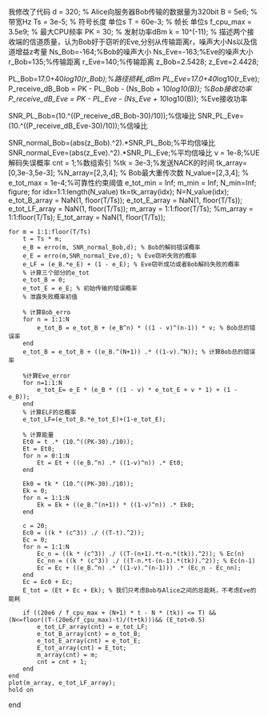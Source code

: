 我修改了代码
d = 320; % Alice向服务器Bob传输的数据量为320bit
B = 5e6; % 带宽Hz
Ts = 3e-5; % 符号长度 单位s
T = 60e-3; % 帧长 单位s
f_cpu_max = 3.5e9; % 最大CPU频率
PK = 30; % 发射功率dBm
k = 10^(-11);
% 描述两个接收端的信道质量，认为Bob好于窃听的Eve,分别从传输距离r，噪声大小Ns以及信道增益z考量
Ns_Bob=-164;%Bob的噪声大小
Ns_Eve=-163;%Eve的噪声大小
r_Bob=135;%传输距离
r_Eve=140;%传输距离
z_Bob=2.5428;
z_Eve=2.4428;

PL_Bob=17.0+40*log10(r_Bob);%路径损耗_dBm
PL_Eve=17.0+40*log10(r_Eve);
P_receive_dB_Bob = PK - PL_Bob - (Ns_Bob + 10*log10(B)); %Bob接收功率 
P_receive_dB_Eve = PK - PL_Eve - (Ns_Eve + 10*log10(B)); %Eve接收功率 

SNR_PL_Bob=(10.^((P_receive_dB_Bob-30)/10));%信噪比 
SNR_PL_Eve=(10.^((P_receive_dB_Eve-30)/10));%信噪比 

SNR_normal_Bob=(abs(z_Bob).^2).*SNR_PL_Bob;%平均信噪比
SNR_normal_Eve=(abs(z_Eve).^2).*SNR_PL_Eve;%平均信噪比
v = 1e-8;%UE解码失误概率
cnt = 1;%数组索引
%tk = 3e-3;%发送NACK的时间
tk_array=[0,3e-3,5e-3];
%N_array=[2,3,4]; % Bob最大重传次数
N_value=[2,3,4];
% e_tot_max = 1e-4;%可靠性约束阈值
e_tot_min = Inf;
m_min = Inf;
N_min=Inf;
figure; 
 for idx=1:1:length(N_value)
     tk=tk_array(idx);
     N=N_value(idx);
     e_tot_B_array = NaN(1, floor(T/Ts)); 
     e_tot_E_array = NaN(1, floor(T/Ts)); 
     e_tot_LF_array = NaN(1, floor(T/Ts)); 
    m_array = 1:1:floor(T/Ts);
    %m_array = 1:1:floor(T/Ts);
    E_tot_array = NaN(1, floor(T/Ts));
    
    for m = 1:1:floor(T/Ts)
        t = Ts * m;
        e_B = erro(m, SNR_normal_Bob,d); % Bob的解码错误概率
        e_E = erro(m,SNR_normal_Eve,d); % Eve窃听失败的概率
        e_LF = (e_B.*e_E) + (1 - e_E); % Eve窃听成功或者Bob解码失败的概率
        % 计算三个部分的e_tot
        e_tot_B = 0;
        e_tot_E = e_E; % 初始传输的错误概率
        % 泄露失败概率初值
    
        % 计算Bob_erro
        for n = 1:1:N
            e_tot_B = e_tot_B + (e_B^n) * ((1 - v)^(n-1)) * v; % Bob总的错误率
        end
        e_tot_B = e_tot_B + ((e_B.^(N+1)) .* ((1-v).^N)); % 计算Bob总的错误率
        
        %计算Eve_error
        for n=1:1:N
            e_tot_E= e_E * (e_B * ((1 - v) * e_tot_E + v * 1) + (1 - e_B));
        end
        % 计算ELF的总概率
        e_tot_LF=(e_tot_B.*e_tot_E)+(1-e_tot_E);
        
        % 计算能量
        Et0 = t .* (10.^((PK-30)./10));
        Et = Et0;
        for n = 0:1:N
            Et = Et + ((e_B.^n) .* ((1-v)^n)) .* Et0;
        end

        Ek0 = tk * (10.^((PK-30)./10));
        Ek = 0;
        for n = 1:1:N
            Ek = Ek + ((e_B.^(n+1)) * ((1-v)^n)) .* Ek0;
        end

        c = 20;
        Ec0 = ((k * (c^3)) ./ ((T-t).^2));
        Ec = 0;
        for n = 1:1:N
            Ec_n = ((k * (c^3)) ./ ((T-(n+1).*t-n.*(tk)).^2)); % Ec(n)
            Ec_nn = ((k * (c^3)) ./ ((T-n.*t-(n-1).*(tk)).^2)); % Ec(n-1)
            Ec = Ec + ((e_B.^n) .* ((1-v).^(n-1))) .* (Ec_n - Ec_nn);
        end
        Ec = Ec0 + Ec;
        E_tot = (Et + Ec + Ek); % 我们只考虑Bob与Alice之间的总能耗，不考虑Eve的能耗

        if ((20e6 / f_cpu_max + (N+1) * t - N * (tk)) <= T) &&(N<=floor((T-(20e6/f_cpu_max)-t)/(t+tk)))&& (E_tot<0.5)
            e_tot_LF_array(cnt) = e_tot_LF;
            e_tot_B_array(cnt) = e_tot_B;
            e_tot_E_array(cnt) = e_tot_E;
            E_tot_array(cnt) = E_tot;
            m_array(cnt) = m;
            cnt = cnt + 1;
        end
    end
    plot(m_array, e_tot_LF_array);
    hold on
 end

